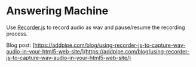 # Answering Machine

Use [Recorder.js](https://github.com/mattdiamond/Recorderjs) to record audio as wav and pause/resume the recording process. 

Blog post: [https://addpipe.com/blog/using-recorder-js-to-capture-wav-audio-in-your-html5-web-site/](https://addpipe.com/blog/using-recorder-js-to-capture-wav-audio-in-your-html5-web-site/)





